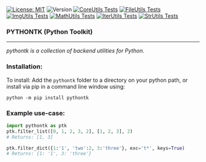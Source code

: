 [![License: MIT](https://img.shields.io/badge/License-MIT-blue.svg)](https://opensource.org/licenses/MIT)
![Version](https://img.shields.io/badge/Version-0.6.9-brightgreen.svg)
[![CoreUtils Tests](https://img.shields.io/badge/CoreUtils-Failing-red.svg)](../test/ptk_test.py#CoreUtilsTest)
[![FileUtils Tests](https://img.shields.io/badge/FileUtils-Passing-brightgreen.svg)](../test/ptk_test.py#FileUtilsTest)
[![ImgUtils Tests](https://img.shields.io/badge/ImgUtils-Passing-brightgreen.svg)](../test/ptk_test.py#ImgUtilsTest)
[![MathUtils Tests](https://img.shields.io/badge/MathUtils-Passing-brightgreen.svg)](../test/ptk_test.py#MathUtilsTest)
[![IterUtils Tests](https://img.shields.io/badge/IterUtils-Passing-brightgreen.svg)](../test/ptk_test.py#IterUtilsTest)
[![StrUtils Tests](https://img.shields.io/badge/StrUtils-Passing-brightgreen.svg)](../test/ptk_test.py#StrUtilsTest)

### PYTHONTK (Python Toolkit)

---
<!-- short_description_start -->
*pythontk is a collection of backend utilities for Python.*
<!-- short_description_end -->

### Installation:

To install:
Add the `pythontk` folder to a directory on your python path, or
install via pip in a command line window using:
```
python -m pip install pythontk
```

### Example use-case:
```python
import pythontk as ptk
ptk.filter_list([0, 1, 2, 3, 2], [1, 2, 3], 2)
# Returns: [1, 3]

ptk.filter_dict({1:'1', 'two':2, 3:'three'}, exc='t*', keys=True)
# Returns: {1: '1', 3: 'three'}
```
